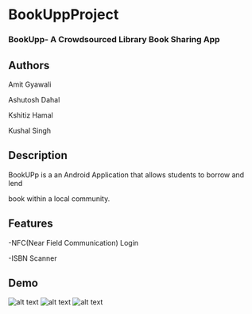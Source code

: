 # BookUppProject

### BookUpp- A Crowdsourced Library Book Sharing App
## Authors

 Amit Gyawali
 
 Ashutosh Dahal
 
 Kshitiz Hamal
 
 Kushal Singh

## Description

BookUPp is a an Android Application that allows students to borrow and lend

book within a local community. 

## Features

  -NFC(Near Field Communication) Login
  
  -ISBN Scanner
  
## Demo
![alt text](https://ibb.co/mGpx8T)
![alt text](https://ibb.co/n1LR2o)
![alt text](https://ibb.co/exmNa8)

